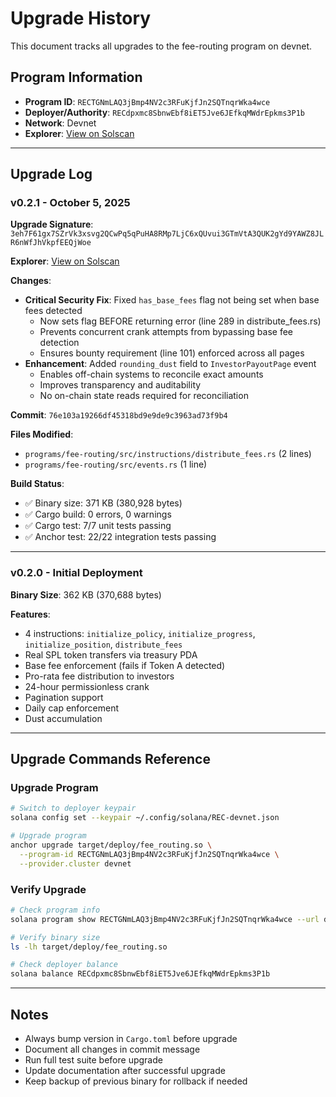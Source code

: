 # Upgrade History

This document tracks all upgrades to the fee-routing program on devnet.

## Program Information

- **Program ID**: `RECTGNmLAQ3jBmp4NV2c3RFuKjfJn2SQTnqrWka4wce`
- **Deployer/Authority**: `RECdpxmc8SbnwEbf8iET5Jve6JEfkqMWdrEpkms3P1b`
- **Network**: Devnet
- **Explorer**: [View on Solscan](https://solscan.io/account/RECTGNmLAQ3jBmp4NV2c3RFuKjfJn2SQTnqrWka4wce?cluster=devnet)

---

## Upgrade Log

### v0.2.1 - October 5, 2025

**Upgrade Signature**: `3eh7F61gx7SZrVk3xsvg2QCwPq5qPuHA8RMp7LjC6xQUvui3GTmVtA3QUK2gYd9YAWZ8JLR6nWfJhVkpfEEQjWoe`

**Explorer**: [View on Solscan](https://solscan.io/tx/3eh7F61gx7SZrVk3xsvg2QCwPq5qPuHA8RMp7LjC6xQUvui3GTmVtA3QUK2gYd9YAWZ8JLR6nWfJhVkpfEEQjWoe?cluster=devnet)

**Changes**:
- **Critical Security Fix**: Fixed `has_base_fees` flag not being set when base fees detected
  - Now sets flag BEFORE returning error (line 289 in distribute_fees.rs)
  - Prevents concurrent crank attempts from bypassing base fee detection
  - Ensures bounty requirement (line 101) enforced across all pages
- **Enhancement**: Added `rounding_dust` field to `InvestorPayoutPage` event
  - Enables off-chain systems to reconcile exact amounts
  - Improves transparency and auditability
  - No on-chain state reads required for reconciliation

**Commit**: `76e103a19266df45318bd9e9de9c3963ad73f9b4`

**Files Modified**:
- `programs/fee-routing/src/instructions/distribute_fees.rs` (2 lines)
- `programs/fee-routing/src/events.rs` (1 line)

**Build Status**:
- ✅ Binary size: 371 KB (380,928 bytes)
- ✅ Cargo build: 0 errors, 0 warnings
- ✅ Cargo test: 7/7 unit tests passing
- ✅ Anchor test: 22/22 integration tests passing

---

### v0.2.0 - Initial Deployment

**Binary Size**: 362 KB (370,688 bytes)

**Features**:
- 4 instructions: `initialize_policy`, `initialize_progress`, `initialize_position`, `distribute_fees`
- Real SPL token transfers via treasury PDA
- Base fee enforcement (fails if Token A detected)
- Pro-rata fee distribution to investors
- 24-hour permissionless crank
- Pagination support
- Daily cap enforcement
- Dust accumulation

---

## Upgrade Commands Reference

### Upgrade Program

```bash
# Switch to deployer keypair
solana config set --keypair ~/.config/solana/REC-devnet.json

# Upgrade program
anchor upgrade target/deploy/fee_routing.so \
  --program-id RECTGNmLAQ3jBmp4NV2c3RFuKjfJn2SQTnqrWka4wce \
  --provider.cluster devnet
```

### Verify Upgrade

```bash
# Check program info
solana program show RECTGNmLAQ3jBmp4NV2c3RFuKjfJn2SQTnqrWka4wce --url devnet

# Verify binary size
ls -lh target/deploy/fee_routing.so

# Check deployer balance
solana balance RECdpxmc8SbnwEbf8iET5Jve6JEfkqMWdrEpkms3P1b
```

---

## Notes

- Always bump version in `Cargo.toml` before upgrade
- Document all changes in commit message
- Run full test suite before upgrade
- Update documentation after successful upgrade
- Keep backup of previous binary for rollback if needed
